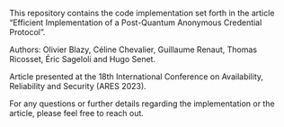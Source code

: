 This repository contains the code implementation set forth in the article “Efficient Implementation
of a Post-Quantum Anonymous Credential Protocol”.

Authors: Olivier Blazy, Céline Chevalier, Guillaume Renaut, Thomas Ricosset, Éric Sageloli
and Hugo Senet.

Article presented at the 18th International Conference on Availability, Reliability and Security
(ARES 2023).

For any questions or further details regarding the implementation or the article, please feel free
to reach out.
